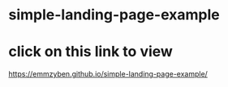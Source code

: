 # simple-landing-page-example
# click on this link to view 
https://emmzyben.github.io/simple-landing-page-example/
